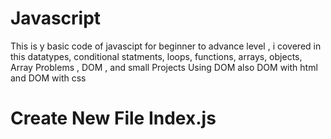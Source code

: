 # Javascript
This is y basic code of javascipt for beginner to advance level , i covered in this datatypes, conditional statments, loops, functions, arrays, objects, Array Problems , DOM , and small Projects
Using DOM also DOM with html and DOM with css
 # Create New File Index.js